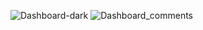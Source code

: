 ![Dashboard-dark](https://user-images.githubusercontent.com/62831955/222869058-e51c7d42-9384-4180-bed5-bbf612dc4e99.png)
![Dashboard_comments](https://user-images.githubusercontent.com/62831955/222869066-96d4a88e-402b-4188-9193-4950f693cfe1.png)
